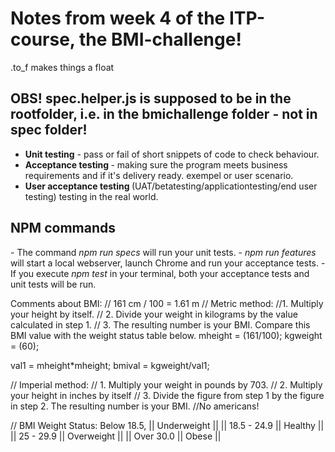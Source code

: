 <h1>Notes from week 4 of the ITP-course, the BMI-challenge!</h1>
.to_f makes things a float

<h2> OBS! spec.helper.js is supposed to be in the rootfolder, i.e. in the bmichallenge folder - not in spec folder! </h2>


- <b>Unit testing</b> - pass or fail of short snippets of code to check behaviour.
- <b> Acceptance testing </b>- making sure the program meets business requirements and if it's delivery ready. exempel or user scenario. 
- <b>User acceptance testing </b>(UAT/betatesting/applicationtesting/end user testing) testing in the real world.

<h2> NPM commands </h2>
- The command <i>npm run specs </i> will run your unit tests.
- <i> npm run features </i> will start a local webserver, launch Chrome and run your acceptance tests.
- If you execute <i> npm test </i> in your terminal, both your acceptance tests and unit tests will be run.

Comments about BMI: 
// 161 cm / 100 = 1.61 m
// Metric method:
//1. Multiply your height by itself.
// 2. Divide your weight in kilograms by the value calculated in step 1.
// 3. The resulting number is your BMI. Compare this BMI value with the weight status table below.
mheight = (161/100);
kgweight = (60);

val1 = mheight*mheight;
bmival = kgweight/val1;


// Imperial method:
// 1. Multiply your weight in pounds by 703.
// 2. Multiply your height in inches by itself
// 3. Divide the figure from step 1 by the figure in step 2. The resulting number is your BMI.
//No americans!

// BMI Weight Status: Below 18.5, || Underweight || || 18.5 - 24.9 || Healthy || || 25 - 29.9 || Overweight || || Over 30.0 || Obese ||
